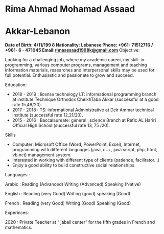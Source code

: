# Rima Ahmad Mohamad Assaad

# Akkar-Lebanon

**Date of Birth: 4/11/199 8
Nationality: Lebanese
Phone: +961- 71512716 / +961- 6 - 471045
Email:rimaassaad1998k@gmail.com**
Objective:

Looking for a challenging job, where my academic career, my skill: in programming,
various computer programs, management and teaching information materials,
researches and interpersonal skills may be used for full potential. Enthusiastic and
passionate to grow and succeed.

Education:

- 2018 - 2019 : license technology LT: informational programming
    branch at institute Technique Orthodox CheikhTaba Akkar (successful
    at a good rate 15,48/20).
- 2017 - 2018 : TS: informational Administrative at Deir Ammar
    technical institute (successful rate 12,21/20).
- 2015 - 2016 : Baccalaureate: general _science Branch at Rafic AL
    Hariri Official High School (successful rate 13, 75 /20).

Skills

- Computer: Microsoft Office (Word, PowerPoint, Excel), Internet,
    programming with different languages (java, c++, java script, php, html,
    vb.net) management system.
- Interested in working with different type of clients (patience, facilitator...)
- Enjoy a good ability to build constructive social relationships.

Languages :

Arabic : Reading (Advanced) Writing (Advanced) Speaking (Native)

English : Reading (very Good) Writing (good) speaking (Good)

French : Reading (very Good) Writing (Good) Speaking (Good)


Experinces:

2020 : Private Teacher at “ jabali center” for the fifth grades in French and
mathematics.


